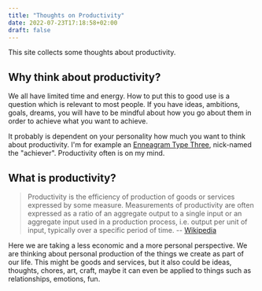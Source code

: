 ```yaml
---
title: "Thoughts on Productivity"
date: 2022-07-23T17:18:58+02:00
draft: false
---
```


This site collects some thoughts about productivity.

## Why think about productivity?

We all have limited time and energy. How to put this to good use is a question which is relevant to most people. If you have ideas, ambitions, goals, dreams, you will have to be mindful about how you go about them in order to achieve what you want to achieve.

It probably is dependent on your personality how much you want to think about productivity. I'm for example an [Enneagram Type Three](https://en.wikipedia.org/wiki/Enneagram_of_Personality), nick-named the "achiever". Productivity often is on my mind. 

## What is productivity?

> Productivity is the efficiency of production of goods or services expressed by some measure. Measurements of productivity are often expressed as a ratio of an aggregate output to a single input or an aggregate input used in a production process, i.e. output per unit of input, typically over a specific period of time. -- [Wikipedia](https://en.wikipedia.org/wiki/Productivity)

Here we are taking a less economic and a more personal perspective. We are thinking about personal production of the things we create as part of our life. This might be goods and services, but it also could be ideas, thoughts, chores, art, craft, maybe it can even be applied to things such as relationships, emotions, fun.
